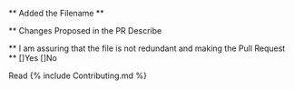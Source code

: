 ** Added the <Filename> Filename **


** Changes Proposed <Describe> in the PR Describe

** I am assuring that the file is not redundant and making the Pull Request **
 []Yes
 []No
 
 Read {% include Contributing.md %}

  

